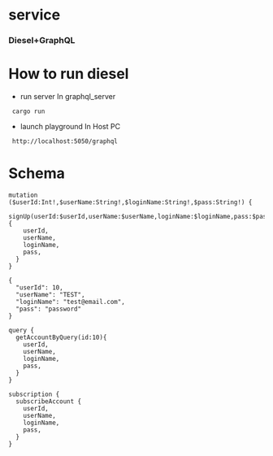 # service
### Diesel+GraphQL
  
# How to run diesel
  * run server
  In graphql_server
  ```
   cargo run 
  ```
  * launch playground
  In Host PC
  ```
   http://localhost:5050/graphql
  ```

# Schema
```
mutation ($userId:Int!,$userName:String!,$loginName:String!,$pass:String!) {
  signUp(userId:$userId,userName:$userName,loginName:$loginName,pass:$pass,){
    userId,
    userName,
    loginName,
    pass,
  }
}

{
  "userId": 10,
  "userName": "TEST",
  "loginName": "test@email.com",
  "pass": "password"
}

query {
  getAccountByQuery(id:10){
    userId,
    userName,
    loginName,
    pass,
  }
}

subscription {
  subscribeAccount {
    userId,
    userName,
    loginName,
    pass,
  }
}
```